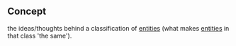 ## Concept

the ideas/thoughts behind a classification of <a href="https://essif-lab.github.io/framework/docs/terms/entity" hovertext="Entity: someone or something that is known to exist.">entities</a> (what makes <a href="https://essif-lab.github.io/framework/docs/terms/entity" hovertext="Entity: someone or something that is known to exist.">entities</a> in that class 'the same').

